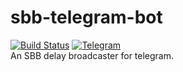 # sbb-telegram-bot
[![Build Status](https://travis-ci.org/SirRade/sbb-telegram-bot.svg?branch=master)](https://travis-ci.org/SirRade/sbb-telegram-bot) [![Telegram](https://img.shields.io/badge/telegram-%40SbbDelayBot-blue.svg)](http://telegram.me/SbbDelayBot)  
An SBB delay broadcaster for telegram.
